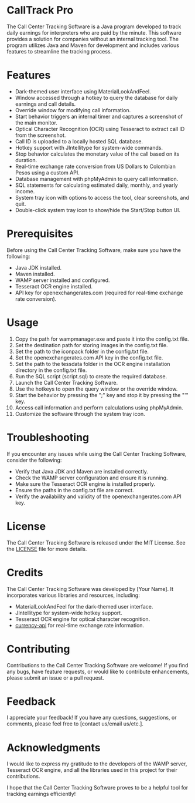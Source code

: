 

# CallTrack Pro
The Call Center Tracking Software is a Java program developed to track daily earnings for interpreters who are paid by the minute. This software provides a solution for companies without an internal tracking tool. The program utilizes Java and Maven for development and includes various features to streamline the tracking process.

# Features
- Dark-themed user interface using MaterialLookAndFeel.
- Window accessed through a hotkey to query the database for daily earnings and call details.
- Override window for modifying call information.
- Start behavior triggers an internal timer and captures a screenshot of the main monitor.
- Optical Character Recognition (OCR) using Tesseract to extract call ID from the screenshot.
- Call ID is uploaded to a locally hosted SQL database.
- Hotkey support with JIntellitype for system-wide commands.
- Stop behavior calculates the monetary value of the call based on its duration.
- Real-time exchange rate conversion from US Dollars to Colombian Pesos using a custom API.
- Database management with phpMyAdmin to query call information.
- SQL statements for calculating estimated daily, monthly, and yearly income.
- System tray icon with options to access the tool, clear screenshots, and quit.
- Double-click system tray icon to show/hide the Start/Stop button UI.
# Prerequisites
Before using the Call Center Tracking Software, make sure you have the following:

- Java JDK installed.
- Maven installed.
- WAMP server installed and configured.
- Tesseract OCR engine installed.
- API key for openexchangerates.com (required for real-time exchange rate conversion).

# Usage
1. Copy the path for wampmanager.exe and paste it into the config.txt file.
2. Set the destination path for storing images in the config.txt file.
3. Set the path to the iconpack folder in the config.txt file.
4. Set the openexchangerates.com API key in the config.txt file.
5. Set the path to the tessdata folder in the OCR engine installation directory in the config.txt file.
6. Run the SQL script (script.sql) to create the required database.
7. Launch the Call Center Tracking Software.
8. Use the hotkeys to open the query window or the override window.
9. Start the behavior by pressing the ";" key and stop it by pressing the "'" key.
10. Access call information and perform calculations using phpMyAdmin.
11. Customize the software through the system tray icon.
# Troubleshooting

If you encounter any issues while using the Call Center Tracking Software, consider the following:

- Verify that Java JDK and Maven are installed correctly.
- Check the WAMP server configuration and ensure it is running.
- Make sure the Tesseract OCR engine is installed properly.
- Ensure the paths in the config.txt file are correct.
- Verify the availability and validity of the openexchangerates.com API key.
# License
The Call Center Tracking Software is released under the MIT License. See the [LICENSE](https://github.com/FrodoSynthesis05/call-tracker/blob/master/LICENSE) file for more details.

# Credits
The Call Center Tracking Software was developed by [Your Name]. It incorporates various libraries and resources, including:

- MaterialLookAndFeel for the dark-themed user interface.
- JIntellitype for system-wide hotkey support.
- Tesseract OCR engine for optical character recognition.
- [currency-api](https://github.com/fawazahmed0/currency-api) for real-time exchange rate information.
# Contributing
Contributions to the Call Center Tracking Software are welcome! If you find any bugs, have feature requests, or would like to contribute enhancements, please submit an issue or a pull request.

# Feedback
I appreciate your feedback! If you have any questions, suggestions, or comments, please feel free to [contact us/email us/etc.].

# Acknowledgments
I would like to express my gratitude to the developers of the WAMP server, Tesseract OCR engine, and all the libraries used in this project for their contributions.

I hope that the Call Center Tracking Software proves to be a helpful tool for tracking earnings efficiently!